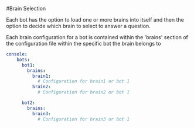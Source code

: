 #Brain Selection

Each bot has the option to load one or more brains into itself and then the option to decide which brain
to select to answer a question. 

Each brain configuration for a bot is contained within the 'brains' section of the configuration file within
the specific bot the brain belongs to

```yaml
console:
    bots:
      bot1:
        brains:
          brain1:
            # Configuration for brain1 or bot 1
          brain2:
            # Configuration for brain2 or bot 1

      bot2:
        brains:
          brain3:
            # Configuration for brain3 or bot 1

```
